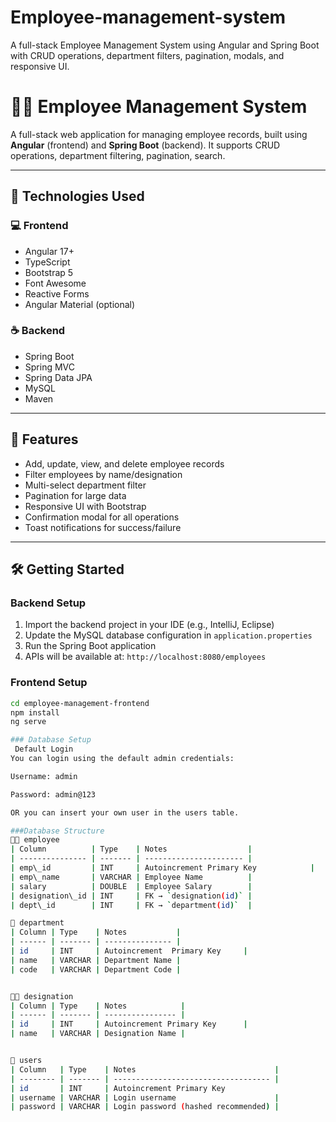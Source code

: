 # Employee-management-system
A full-stack Employee Management System using Angular and Spring Boot with CRUD operations, department filters, pagination, modals, and responsive UI.

# 👩‍💼 Employee Management System

A full-stack web application for managing employee records, built using **Angular** (frontend) and **Spring Boot** (backend). It supports CRUD operations, department filtering, pagination, search.

---

## 🚀 Technologies Used

### 💻 Frontend
- Angular 17+
- TypeScript
- Bootstrap 5
- Font Awesome
- Reactive Forms
- Angular Material (optional)

### ☕ Backend
- Spring Boot
- Spring MVC
- Spring Data JPA
- MySQL
- Maven

---

## 🔧 Features

- Add, update, view, and delete employee records
- Filter employees by name/designation
- Multi-select department filter
- Pagination for large data
- Responsive UI with Bootstrap
- Confirmation modal for all operations
- Toast notifications for success/failure


---

## 🛠️ Getting Started

### Backend Setup

1. Import the backend project in your IDE (e.g., IntelliJ, Eclipse)
2. Update the MySQL database configuration in `application.properties`
3. Run the Spring Boot application
4. APIs will be available at: `http://localhost:8080/employees`

### Frontend Setup

```bash
cd employee-management-frontend
npm install
ng serve

### Database Setup
 Default Login
You can login using the default admin credentials:

Username: admin

Password: admin@123

OR you can insert your own user in the users table.

###Database Structure
👨‍💼 employee
| Column          | Type    | Notes                  |
| --------------- | ------- | ---------------------- |
| emp\_id         | INT     | Autoincrement Primary Key            |
| emp\_name       | VARCHAR | Employee Name          |
| salary          | DOUBLE  | Employee Salary        |
| designation\_id | INT     | FK → `designation(id)` |
| dept\_id        | INT     | FK → `department(id)`  |

🏢 department
| Column | Type    | Notes           |
| ------ | ------- | --------------- |
| id     | INT     | Autoincrement  Primary Key     |
| name   | VARCHAR | Department Name |
| code   | VARCHAR | Department Code |


🧑‍💼 designation
| Column | Type    | Notes            |
| ------ | ------- | ---------------- |
| id     | INT     | Autoincrement Primary Key      |
| name   | VARCHAR | Designation Name |


🔐 users
| Column   | Type    | Notes                               |
| -------- | ------- | ----------------------------------- |
| id       | INT     | Autoincrement Primary Key                         |
| username | VARCHAR | Login username                      |
| password | VARCHAR | Login password (hashed recommended) |


 
